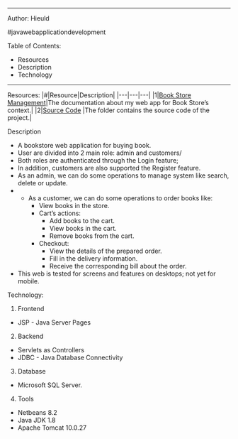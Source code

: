 <hr>Author: Hieuld

#javawebapplicationdevelopment

Table of Contents:
- Resources
- Description
- Technology

<hr>

Resources:
|#|Resource|Description|
|---|---|---|
|1|[Book Store Management](https://github.com/hieuld311/BookStoreManagement.git)|The documentation about my web app for Book Store’s context.|
|2|[Source Code](https://github.com/hieuld311/BookStoreManagement/tree/main/SourceCode) |The folder contains the source code of the project.|

Description
- A bookstore web application for buying book.
- User are divided into 2 main role: admin and customers/
- Both roles are authenticated through the Login feature;
- In addition, customers are also supported the Register feature.
-  As an admin, we can do some operations to manage system like search, delete or update.
- - As a customer, we can do some operations to order books like:
    - View books in the store.
    - Cart’s actions:
        - Add books to the cart.
        - View books in the cart.
        - Remove books from the cart.
    - Checkout:
        - View the details of the prepared order.
        - Fill in the delivery information.
        - Receive the corresponding bill about the order.
- This web is tested for screens and features on desktops; not yet for mobile.

Technology:
1. Frontend
- JSP - Java Server Pages
2. Backend
- Servlets as Controllers
- JDBC - Java Database Connectivity
3. Database
- Microsoft SQL Server.
4. Tools
 - Netbeans 8.2
 - Java JDK 1.8
 - Apache Tomcat 10.0.27
